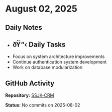 ﻿# August 02, 2025

## Daily Notes

- ## ðŸ“‹ Daily Tasks
- Focus on system architecture improvements
- Continue authentication system development
- Work on database modularization

## GitHub Activity

**Repository:** [SSJK-CRM](https://github.com/Rupali59/SSJK-CRM)

**Status:** No commits on 2025-08-02
